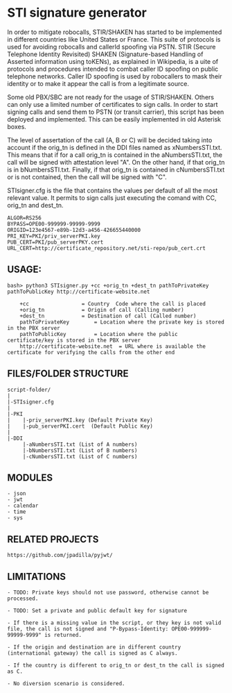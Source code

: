 # STI signature generator

In order to mitigate robocalls, STIR/SHAKEN has started to be implemented in different countries like United States or France. This suite of protocols is used for avoiding robocalls and callerId spoofing via PSTN. STIR (Secure Telephone Identity Revisited) SHAKEN (Signature-based Handling of Asserted information using toKENs), as explained in Wikipedia, is a uite of protocols and procedures intended to combat caller ID spoofing on public telephone networks. Caller ID spoofing is used by robocallers to mask their identity or to make it appear the call is from a legitimate source.

Some old PBX/SBC are not ready for the usage of STIR/SHAKEN. Others can only use a limited number of certificates to sign calls. In order to start signing calls and send them to PSTN (or transit carrier), this script has been deployed and implemented. This can be easily implemented in old Asterisk boxes.

The level of assertation of the call (A, B or C) will be decided taking into account if the orig_tn is defined in the DDI files named as xNumbersSTI.txt. This means that if for a call orig_tn is contained in the aNumbersSTI.txt, the call will be signed with attestation level "A". On the other hand, if that orig_tn is in bNumbersSTI.txt. Finally, if that orig_tn is contained in cNumbersSTI.txt or is not contained, then the call will be signed with "C".

STIsigner.cfg is the file that contains the values per default of all the most relevant value. It permits to sign calls just executing the comand with CC, orig_tn and dest_tn.

	ALGOR=RS256
	BYPASS=OPE00-999999-99999-9999
	ORIGID=123e4567-e89b-12d3-a456-426655440000
	PRI_KEY=PKI/priv_serverPKI.key
	PUB_CERT=PKI/pub_serverPKY.cert
	URL_CERT=http://certificate_repository.net/sti-repo/pub_cert.crt



## USAGE:

	bash> python3 STIsigner.py +cc +orig_tn +dest_tn pathToPrivateKey pathToPublicKey http://certificate-website.net

		+cc 				= Country  Code where the call is placed
		+orig_tn 			= Origin of call (Calling number)
		+dest_tn			= Destination of call (Called number)
		pathToPrivateKey		= Location where the private key is stored in the PBX server
		pathToPublicKey			= Location where the public certificate/key is stored in the PBX server
		http://certificate-website.net	= URL where is available the certificate for verifying the calls from the other end


## FILES/FOLDER STRUCTURE

	script-folder/
	|
	|-STIsigner.cfg
	|
	|-PKI
	|    |-priv_serverPKI.key (Default Private Key)
	|    |-pub_serverPKI.cert  (Default Public Key)
	|
	|-DDI
	     |-aNumbersSTI.txt (List of A numbers)
	     |-bNumbersSTI.txt (List of B numbers)
	     |-cNumbersSTI.txt (List of C numbers)


## MODULES

	- json
	- jwt
	- calendar
	- time
	- sys


## RELATED PROJECTS

	https://github.com/jpadilla/pyjwt/


## LIMITATIONS

	- TODO: Private keys should not use password, otherwise cannot be processed.

	- TODO: Set a private and public default key for signature

	- If there is a missing value in the script, or they key is not valid file, the call is not signed and "P-Bypass-Identity: OPE00-999999-99999-9999" is returned.

	- If the origin and destination are in different country (international gateway) the call is signed as C always.

	- If the country is different to orig_tn or dest_tn the call is signed as C.

	- No diversion scenario is considered.
